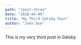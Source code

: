 ```yaml
---
path: "/post-three"
date: "2018-04-09"
title: "My Third Gatsby Post"
author: "John Doe"
---
```


This is my very third post in Gatsby
